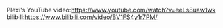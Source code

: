 Plexi's YouTube video:https://www.youtube.com/watch?v=eeLs8uaw1wk
bilibili:https://www.bilibili.com/video/BV1FS4y1r7PM/

